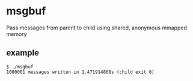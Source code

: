 # msgbuf

Pass messages from parent to child using shared, anonymous mmapped memory

## example

````
$ ./msgbuf 
1000001 messages written in 1.471914868s (child exit 0)
````
